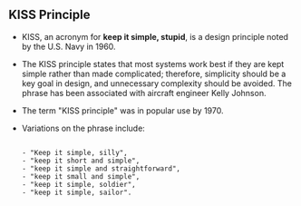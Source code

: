 ## KISS Principle

- KISS, an acronym for **keep it simple, stupid**, is a design principle noted by the U.S. Navy in 1960. 
- The KISS principle states that most systems work best if they are kept simple rather than made complicated; therefore, simplicity should be a key goal in design, and unnecessary complexity should be avoided. The phrase has been associated with aircraft engineer Kelly Johnson.
- The term "KISS principle" was in popular use by 1970. 
  
- Variations on the phrase include: 
  ```
  
  - "Keep it simple, silly", 
  - "keep it short and simple", 
  - "keep it simple and straightforward",
  - "keep it small and simple", 
  - "keep it simple, soldier",
  - "keep it simple, sailor".

  ```